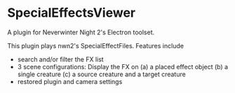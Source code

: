 # SpecialEffectsViewer

A plugin for Neverwinter Night 2's Electron toolset.

This plugin plays nwn2's SpecialEffectFiles. Features include
- search and/or filter the FX list
- 3 scene configurations: Display the FX on
(a) a placed effect object
(b) a single creature
(c) a source creature and a target creature
- restored plugin and camera settings

